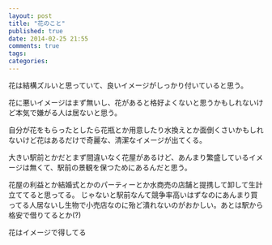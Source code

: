 ```yaml
---
layout: post
title: "花のこと"
published: true
date: 2014-02-25 21:55
comments: true
tags: 
categories: 
---
```


花は結構ズルいと思っていて、良いイメージがしっかり付いていると思う。

花に悪いイメージはまず無いし、花があると格好よくないと思うかもしれないけど本気で嫌がる人は居ないと思う。

自分が花をもらったとしたら花瓶とか用意したり水換えとか面倒くさいかもしれないけど花はあるだけで奇麗な、清潔なイメージが出てくる。

大きい駅前とかだとまず間違いなく花屋があるけど、あんまり繁盛しているイメージは無くて、駅前の景観を保つためにあるんだと思う。

花屋の利益とか結婚式とかのパーティーとか水商売の店舗と提携して卸して生計立ててると思ってる。
じゃないと駅前なんて競争率高いはずなのにあんまり買ってる人居ないし生物で小売店なのに殆ど潰れないのがおかしい。あとは駅から格安で借りてるとか(?)

花はイメージで得してる
